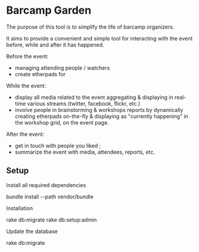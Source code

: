 Barcamp Garden
==============

The purpose of this tool is to simplify the life of barcamp organizers.

It aims to provide a convenient and simple tool for interacting with the event
before, while and after it has happened.

Before the event:
* managing attending people / watchers
* create etherpads for 

While the event:
* display all media related to the event aggregating & displaying in real-time
  various streams (twitter, facebook, flickr, etc.)
* involve people in brainstorming & workshops reports by dynamically creating
  etherpads on-the-fly & displaying as "currently happening" in the workshop
  grid, on the event page.

After the event:
* get in touch with people you liked ;
* summarize the event with media, attendees, reports, etc.


Setup
-----

Install all required dependencies

  bundle install --path vendor/bundle


Installation

  rake db:migrate
  rake db:setup:admin


Update the database

  rake db:migrate


